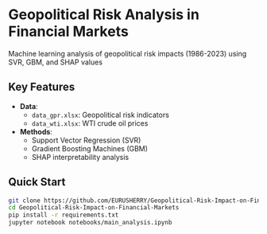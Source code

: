 # Geopolitical Risk Analysis in Financial Markets

Machine learning analysis of geopolitical risk impacts (1986-2023) using SVR, GBM, and SHAP values

## Key Features
- **Data**: 
  - `data_gpr.xlsx`: Geopolitical risk indicators
  - `data_wti.xlsx`: WTI crude oil prices
- **Methods**: 
  - Support Vector Regression (SVR)
  - Gradient Boosting Machines (GBM)
  - SHAP interpretability analysis

## Quick Start
```bash
git clone https://github.com/EURUSHERRY/Geopolitical-Risk-Impact-on-Financial-Markets
cd Geopolitical-Risk-Impact-on-Financial-Markets
pip install -r requirements.txt
jupyter notebook notebooks/main_analysis.ipynb
